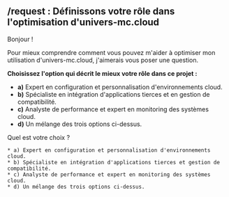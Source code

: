 ##  /request :  Définissons votre rôle dans l'optimisation d'univers-mc.cloud

Bonjour ! 

Pour mieux comprendre comment vous pouvez m'aider à optimiser mon utilisation d'univers-mc.cloud, j'aimerais vous poser une question.

**Choisissez l'option qui décrit le mieux votre rôle dans ce projet :**

* **a)**  Expert en configuration et personnalisation d'environnements cloud.
* **b)**  Spécialiste en intégration d'applications tierces et en gestion de compatibilité.
* **c)**  Analyste de performance et expert en monitoring des systèmes cloud.
* **d)**  Un mélange des trois options ci-dessus.


Quel est votre choix ? 

```
* a) Expert en configuration et personnalisation d'environnements cloud.
* b) Spécialiste en intégration d'applications tierces et gestion de compatibilité.
* c) Analyste de performance et expert en monitoring des systèmes cloud.
* d) Un mélange des trois options ci-dessus.
```



